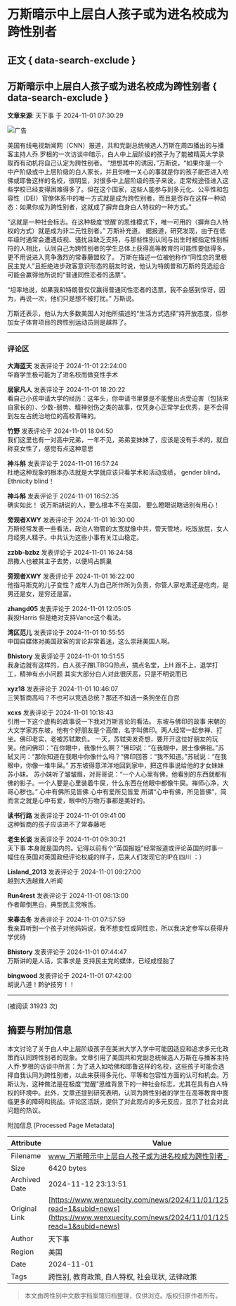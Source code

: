 # 万斯暗示中上层白人孩子或为进名校成为跨性别者

## 正文 { data-search-exclude }


## 万斯暗示中上层白人孩子或为进名校成为跨性别者 { data-search-exclude }

**文章来源**: 天下事 于 2024-11-01 07:30:29

![广告](//adserver.wenxuecity.com/202401/dealsaving0103.png)

美国有线电视新闻网（CNN）报道，共和党副总统候选人万斯在周四播出的与播客主持人乔.罗根的一次访谈中暗示，白人中上层阶级的孩子为了能被精英大学录取而有动机将自己认定为跨性别者。 “想想其中的诱因，”万斯说，“如果你是一个中产阶级或中上层阶级的白人家长，并且你唯一关心的事就是你的孩子能否进入哈佛或耶鲁这样的名校，很明显，对很多中上层阶级的孩子来说，走常规途径进入这些学校已经变得困难得多了。但在这个国家，这些人能参与到多元化、公平性和包容性（DEI）官僚体系中的唯一方式就是成为跨性别者，而且是否存在这样一种动态：如果你成为跨性别者，这就成了摒弃自身白人特权的一种方式。” 

“这就是一种社会标志。在这种极度‘觉醒’的思维模式下，唯一可用的（摒弃白人特权的方式）就是成为非二元性别者。” 万斯补充道。 据报道，研究发现，由于在低年级时通常会遭遇歧视、骚扰且缺乏支持，与那些性别认同与出生时被指定性别相符的人相比，认同自己为跨性别者的学生总体上获得高等教育的可能性要低得多，更不用说进入竞争激烈的常春藤盟校了。 万斯在描述一位被他称作“同性恋的里根民主党人”且拒绝进步政客意识形态的朋友时说，他认为特朗普和万斯的竞选组合可能会赢得他所说的“普通同性恋者的选票”。

“坦率地说，如果我和特朗普仅仅赢得普通同性恋者的选票，我不会感到惊讶，因为，再说一次，他们只是想不被打扰。” 万斯说。 

万斯还表示，他认为大多数美国人对他所描述的“生活方式选择”持开放态度，但参加女子体育项目的跨性别运动员则是越界了。

---

### 评论区

**大海蓝天** 发表评论于 2024-11-01 22:24:00  
华裔学生极可能为了进名校而做变性手术  

**居家凡人** 发表评论于 2024-11-01 18:20:22  
看自己小孩申请大学的经历：这年头，你申请书里要是不能整出点受迫害（包括来自家长的）、少数-弱势、精神创伤之类的故事，仅凭身心正常学业优秀，是不会得到左左占统治地位的高校青睐的。  

**竹野** 发表评论于 2024-11-01 18:04:50  
我们这里也有一对高中兄弟，一年不见，弟弟变妹妹了，应该是没有手术的，就自称变女性了，感觉有点这种意思  

**神斗斛** 发表评论于 2024-11-01 16:57:24  
杜绝这种现象的根本办法就是大学就应该只看学术和活动成绩， gender blind， Ethnicity blind！  

**神斗斛** 发表评论于 2024-11-01 16:52:35  
确实如此！ 说万斯胡说的人，要么根本不在美国， 要么瞪眼说瞎话别有用心！  

**旁观者XWY** 发表评论于 2024-11-01 16:30:00  
万斯经常发表一些看法，政治人物管的太宽就像中共，管天管地，吃饭放屁，女人月经男人精子。中共认为这些小事有关江山稳定。  

**zzbb-bzbz** 发表评论于 2024-11-01 16:24:58  
昂撒人也被其主子去势，以便鸠占鹊巢  

**旁观者XWY** 发表评论于 2024-11-01 16:22:00  
他指马斯克的儿子变性？成年人为自己所作所为负责，你管人家吃素还是吃肉，是男还是女，是穷还是富。  

**zhangd05** 发表评论于 2024-11-01 12:05:05  
我投Harris 但是绝对支持Vance这个看法。  

**湾区范儿** 发表评论于 2024-11-01 10:55:55  
中国自媒体对美国政客的言论非常着迷，这么崇拜美国人啊。  

**Bhistory** 发表评论于 2024-11-01 10:51:55  
我身边就有这样的，白人孩子蹭LTBGQ热点，搞点名堂，上H 跟不上，退学打工，精神有点小问题 其实大部分白人对此很厌恶，只是不明说而已  

**xyz18** 发表评论于 2024-11-01 10:46:07  
三笑智商高吗？不也可以竞选总统？那还不如选一条狗坐在白宫  

**xcxs** 发表评论于 2024-11-01 10:18:43  
引用一下这个虚构的故事说一下我对万斯言论的看法。 东坡与佛印的故事 宋朝的大文学家苏东坡，他有个好朋友是个高僧，名字叫佛印。两人经常一起参禅、打坐。佛印老实，老被苏轼欺负。 一天，苏轼突发奇想，要开开这位好朋友的玩笑。他问佛印：“在你眼中，我像什么啊？”佛印说：“在我眼中，居士像佛祖。”苏轼又问：“那你知道在我眼中你像什么吗？”佛印回答：“我不知道。”苏轼说：“在我眼中，你像一堆牛屎。” 苏东坡得意洋洋地回到家中，把这件事说给他的才女妹妹苏小妹。 苏小妹听了皱皱眉，对哥哥说：“一个人心里有佛，他看别的东西就都有佛的影子。一个人要是心里装着牛屎，什么东西在他眼中都像牛屎。禅师心净，大哥心秽也。” 心中有佛所见皆佛 心中有爱所见皆爱 所谓“心中有佛，所见皆佛”，简而言之就是心中有爱，眼中的万物万事都是美好的。  

**读书行路** 发表评论于 2024-11-01 09:41:00  
这种智商的孩子应该进不了常春藤吧  

**老生长谈** 发表评论于 2024-11-01 09:30:21  
天下事 本身就是国内的。记得以前有个“英国报姐”经常报道或评论英国的时事一幅住在英国对英国政经评论权威的样子，后来人们发现它的IP在四川 ：）  

**Lisland\_2013** 发表评论于 2024-11-01 09:27:00  
越到大选越耸人听闻  

**Run4rest** 发表评论于 2024-11-01 08:13:00  
作者颠倒黑白，典型民主党喉舌。  

**来春去冬** 发表评论于 2024-11-01 07:57:59  
我亲耳听到一个孩子对他妈妈说，我不想变性或同性恋，所以我决定参军以获得升学优待  

**Bhistory** 发表评论于 2024-11-01 07:44:47  
万斯讲的是人话，实事求是 支持民主党的媒体，已经成怪胎了  

**bingwood** 发表评论于 2024-11-01 07:42:00  
胡说八道！黔驴技穷！！

--- 

(被阅读 31923 次)

## 摘要与附加信息

<!-- tcd_abstract -->
本文讨论了关于白人中上层阶级孩子在美洲大学入学中可能因适应和追求多元化政策而认同跨性别者的现象。文章引用了美国共和党副总统候选人万斯在与播客主持人乔·罗根的访谈中所言：为了进入如哈佛和耶鲁这样的名校，这些孩子可能会选择自我认同为跨性别者，以此来获得多元化、平等和包容性方面的认可和机会。万斯认为，这种做法是在极度“觉醒”思维背景下的一种社会标志，尤其在具有白人特权的环境中。此外，文章还提到研究表明，认同为跨性别者的学生在高等教育中面临更多的障碍和挑战。评论区活跃，提供了对此观点的多元反应，显示了社会对此问题的热议。
<!-- tcd_abstract_end -->

附加信息 [Processed Page Metadata]

| Attribute       | Value                                  |
|-----------------|----------------------------------------|
| Filename        | www_万斯暗示中上层白人孩子或为进名校成为跨性别者_-_文学城.md                             |
| Size            | 6420 bytes                           |
| Archived Date   | 2024-11-12 23:13:51                             |
| Original Link   | [https://www.wenxuecity.com/news/2024/11/01/125848539.html?read=1&subid=news](https://www.wenxuecity.com/news/2024/11/01/125848539.html?read=1&subid=news)                       |
| Author          | 天下事                               |
| Region          | 美国                               |
| Date            | 2024-11-01                                 |
| Tags            | 跨性别, 教育政策, 白人特权, 社会现状, 法律政策                                 |
>
> 本文由跨性别中文数字档案馆归档整理，仅供浏览。版权归原作者所有。
>